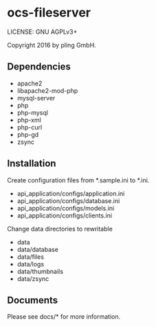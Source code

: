 # ocs-fileserver

LICENSE: GNU AGPLv3+

Copyright 2016 by pling GmbH.


## Dependencies

* apache2
* libapache2-mod-php
* mysql-server
* php
* php-mysql
* php-xml
* php-curl
* php-gd
* zsync


## Installation

Create configuration files from *.sample.ini to *.ini.

* api_application/configs/application.ini
* api_application/configs/database.ini
* api_application/configs/models.ini
* api_application/configs/clients.ini

Change data directories to rewritable

* data
* data/database
* data/files
* data/logs
* data/thumbnails
* data/zsync


## Documents

Please see docs/* for more information.
